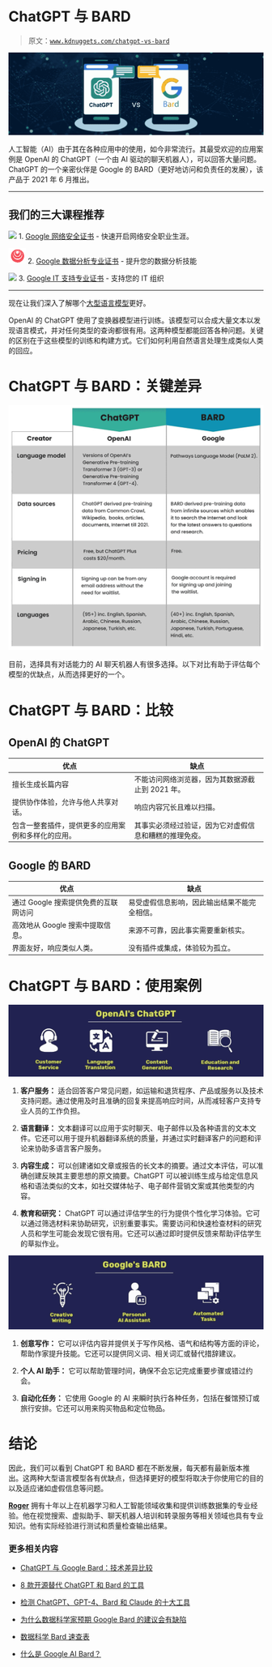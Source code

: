 # ChatGPT 与 BARD

> 原文：[`www.kdnuggets.com/chatgpt-vs-bard`](https://www.kdnuggets.com/chatgpt-vs-bard)

![ChatGPT 与 BARD 比较](img/28cf22f8c2c0a20f93db4c88ce72053e.png)

人工智能（AI）由于其在各种应用中的使用，如今非常流行。其最受欢迎的应用案例是 OpenAI 的 ChatGPT（一个由 AI 驱动的聊天机器人），可以回答大量问题。ChatGPT 的一个亲密伙伴是 Google 的 BARD（更好地访问和负责任的发展），该产品于 2021 年 6 月推出。

* * *

## 我们的三大课程推荐

![](img/0244c01ba9267c002ef39d4907e0b8fb.png) 1\. [Google 网络安全证书](https://www.kdnuggets.com/google-cybersecurity) - 快速开启网络安全职业生涯。

![](img/e225c49c3c91745821c8c0368bf04711.png) 2\. [Google 数据分析专业证书](https://www.kdnuggets.com/google-data-analytics) - 提升您的数据分析技能

![](img/0244c01ba9267c002ef39d4907e0b8fb.png) 3\. [Google IT 支持专业证书](https://www.kdnuggets.com/google-itsupport) - 支持您的 IT 组织

* * *

现在让我们深入了解哪个[大型语言模型](https://www.cogitotech.com/generative-ai/)更好。

OpenAI 的 ChatGPT 使用了变换器模型进行训练。该模型可以合成大量文本以发现语言模式，并对任何类型的查询都很有用。这两种模型都能回答各种问题。关键的区别在于这些模型的训练和构建方式。它们如何利用自然语言处理生成类似人类的回应。

# ChatGPT 与 BARD：关键差异

![ChatGPT 与 BARD 比较](img/9970f821815ac84a14ca3e461691cec7.png)

目前，选择具有对话能力的 AI 聊天机器人有很多选择。以下对比有助于评估每个模型的优缺点，从而选择更好的一个。

# ChatGPT 与 BARD：比较

## OpenAI 的 ChatGPT

| **优点** | **缺点** |
| --- | --- |
| 擅长生成长篇内容 | 不能访问网络浏览器，因为其数据源截止到 2021 年。 |
| 提供协作体验，允许与他人共享对话。 | 响应内容冗长且难以扫描。 |
| 包含一整套插件，提供更多的应用案例和多样化的应用。 | 其事实必须经过验证，因为它对虚假信息和糟糕的推理免疫。 |

## Google 的 BARD

| **优点** | **缺点** |
| --- | --- |
| 通过 Google 搜索提供免费的互联网访问 | 易受虚假信息影响，因此输出结果不能完全相信。 |
| 高效地从 Google 搜索中提取信息。 | 来源不可靠，因此事实需要重新核实。 |
| 界面友好，响应类似人类。 | 没有插件或集成，体验较为孤立。 |

# ChatGPT 与 BARD：使用案例

![ChatGPT vs. BARD](img/d91d8b59f7656dd48ef4dda8a6688a88.png)

1.  **客户服务：** 适合回答客户常见问题，如运输和退货程序、产品或服务以及技术支持问题。通过使用及时且准确的回复来提高响应时间，从而减轻客户支持专业人员的工作负担。

1.  **语言翻译：** 文本翻译可以应用于实时聊天、电子邮件以及各种语言的文本文件。它还可以用于提升机器翻译系统的质量，并通过实时翻译客户的问题和评论来协助多语言客户服务。

1.  **内容生成：** 可以创建诸如文章或报告的长文本的摘要。通过文本评估，可以准确创建反映其主要思想的原文摘要。ChatGPT 可以被训练生成与给定信息风格和语法类似的文本，如社交媒体帖子、电子邮件营销文案或其他类型的内容。

1.  **教育和研究：** ChatGPT 可以通过评估学生的行为提供个性化学习体验。它可以通过筛选材料来协助研究，识别重要事实。需要访问和快速检查材料的研究人员和学生可能会发现它很有用。它还可以通过即时提供反馈来帮助评估学生的草拟作业。

![ChatGPT vs. BARD](img/81e38fa7fe0ced115555bbc83614c5ab.png)

1.  **创意写作：** 它可以评估内容并提供关于写作风格、语气和结构等方面的评论，帮助作家提升技能。它还可以提供同义词、相关词汇或替代措辞建议。

1.  **个人 AI 助手：** 它可以帮助管理时间，确保不会忘记完成重要步骤或错过约会。

1.  **自动化任务：** 它使用 Google 的 AI 来瞬时执行各种任务，包括在餐馆预订或旅行安排。它还可以用来购买物品和定位物品。

# 结论

因此，我们可以看到 ChatGPT 和 BARD 都在不断发展，每天都有最新版本推出。这两种大型语言模型各有优缺点，但选择更好的模型将取决于你使用它的目的以及适应诸如虚假信息等问题。

**[Roger](https://www.linkedin.com/in/roger-brown-490469151/)** 拥有十年以上在机器学习和人工智能领域收集和提供训练数据集的专业经验。他在视觉搜索、虚拟助手、聊天机器人培训和转录服务等相关领域也具有专业知识。他有实际经验进行测试和质量检查输出结果。

### 更多相关内容

+   [ChatGPT 与 Google Bard：技术差异比较](https://www.kdnuggets.com/2023/03/chatgpt-google-bard-comparison-technical-differences.html)

+   [8 款开源替代 ChatGPT 和 Bard 的工具](https://www.kdnuggets.com/2023/04/8-opensource-alternative-chatgpt-bard.html)

+   [检测 ChatGPT、GPT-4、Bard 和 Claude 的十大工具](https://www.kdnuggets.com/2023/05/top-10-tools-detecting-chatgpt-gpt4-bard-llms.html)

+   [为什么数据科学家预期 Google Bard 的建议会有缺陷](https://www.kdnuggets.com/2023/02/data-scientists-expect-flawed-advice-google-bard.html)

+   [数据科学 Bard 速查表](https://www.kdnuggets.com/2023/05/bard-data-science-cheat-sheet.html)

+   [什么是 Google AI Bard？](https://www.kdnuggets.com/2023/03/google-ai-bard.html)
